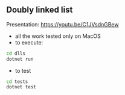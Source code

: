 ## Doubly linked list

Presentation: https://youtu.be/C1JVsdnGBew

- all the work tested only on MacOS
- to execute:

```sh
cd dlls
dotnet run
```

- to test
```sh
cd tests
dotnet test
```